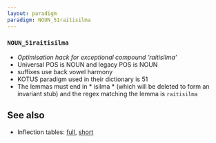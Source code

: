```yaml
---
layout: paradigm
paradigm: NOUN_51raitisilma
---
```

### ` NOUN_51raitisilma `

* _Optimisation hack for exceptional compound ’raitisilma’_
* Universal POS is NOUN and legacy POS is NOUN
* suffixes use back vowel harmony
* KOTUS paradigm used in their dictionary is 51
* The lemmas must end in * isilma * (which will be deleted to form an invariant stub) and the regex matching the lemma is ` raitisilma `

## See also

* Inflection tables: [full](gen/5/raitisilma.html), [short](gen/5/raitisilma_wikt.html)

